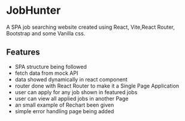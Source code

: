 # JobHunter

A SPA job searching website created using React, Vite,React Router, Bootstrap and some Vanilla css.

## Features

- SPA structure being followed
- fetch data from mock API 
- data showed dynamically in react component
- router done with React Router to make it a Single Page Application
- user can apply for any job shown in featured jobs
- user can view all applied jobs in another Page
- an small example of Rechart been given
- simple error handling page being added 
